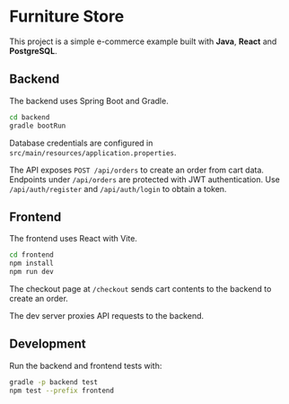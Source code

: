 # Furniture Store

This project is a simple e-commerce example built with **Java**, **React** and **PostgreSQL**.

## Backend

The backend uses Spring Boot and Gradle.

```bash
cd backend
gradle bootRun
```

Database credentials are configured in `src/main/resources/application.properties`.

The API exposes `POST /api/orders` to create an order from cart data. Endpoints
under `/api/orders` are protected with JWT authentication. Use `/api/auth/register`
and `/api/auth/login` to obtain a token.

## Frontend

The frontend uses React with Vite.

```bash
cd frontend
npm install
npm run dev
```

The checkout page at `/checkout` sends cart contents to the backend to create an order.

The dev server proxies API requests to the backend.

## Development

Run the backend and frontend tests with:

```bash
gradle -p backend test
npm test --prefix frontend
```

